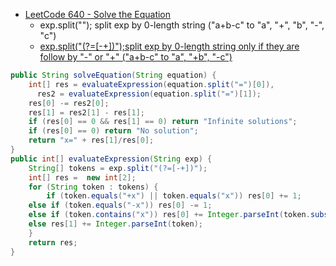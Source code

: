 - [LeetCode 640 - Solve the Equation](https://leetcode.com/problems/solve-the-equation/discuss/105311/Concise-Java-Solution)
  - exp.split(""); split exp by 0-length string ("a+b-c" to "a", "+", "b", "-", "c")
  - [exp.split("(?=[-+])");split exp by 0-length string only if they are follow by "-" or "+" ("a+b-c" to "a", "+b", "-c")](https://leetcode.com/problems/solve-the-equation/discuss/150021/Clear-Java-Code-with-Detailed-Example)
```java
public String solveEquation(String equation) {
    int[] res = evaluateExpression(equation.split("=")[0]),  
  	  res2 = evaluateExpression(equation.split("=")[1]);
    res[0] -= res2[0];
    res[1] = res2[1] - res[1];
    if (res[0] == 0 && res[1] == 0) return "Infinite solutions";
    if (res[0] == 0) return "No solution";
    return "x=" + res[1]/res[0];
}  
public int[] evaluateExpression(String exp) {
    String[] tokens = exp.split("(?=[-+])"); 
    int[] res =  new int[2];
    for (String token : tokens) {
        if (token.equals("+x") || token.equals("x")) res[0] += 1;
	else if (token.equals("-x")) res[0] -= 1;
	else if (token.contains("x")) res[0] += Integer.parseInt(token.substring(0, token.indexOf("x")));
	else res[1] += Integer.parseInt(token);
    }
    return res;
}
```